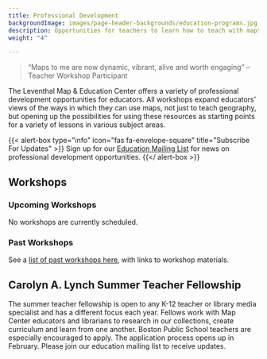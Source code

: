 ```yaml
---
title: Professional Development
backgroundImage: images/page-header-backgrounds/education-programs.jpg
description: Opportunities for teachers to learn how to teach with maps, geography, and history
weight: "4"

---
```


> “Maps to me are now dynamic, vibrant, alive and worth engaging” –Teacher Workshop Participant

The Leventhal Map & Education Center offers a variety of professional development opportunities for educators. All workshops expand educators’ views of the ways in which they can use maps, not just to teach geography, but opening up the possibilities for using these resources as starting points for a variety of lessons in various subject areas.

{{< alert-box type="info" icon="fas fa-envelope-square" title="Subscribe For Updates" >}}
Sign up for our [Education Mailing List](https://visitor.r20.constantcontact.com/manage/optin?v=001ty3slyDjv8WLvGvwSdG8euspYmx7UP1YNPw2RbQHz_d15WTFIS4Ksb90bD2Fx0OBYbhpfZ896VoKbMS6m87TTQGTPsIpdO4e29yiAmPsALE%3D) for news on professional development opportunities.
{{</ alert-box >}}

## Workshops

### Upcoming Workshops

No workshops are currently scheduled.

### Past Workshops

See a [list of past workshops here](education/k12/past-workshops), with links to workshop materials.

## Carolyn A. Lynch Summer Teacher Fellowship

The summer teacher fellowship is open to any K-12 teacher or library media specialist and has a different focus each year. Fellows work with Map Center educators and librarians to research in our collections, create curriculum and learn from one another. Boston Public School teachers are especially encouraged to apply. The application process opens up in February. Please join our education mailing list to receive updates.

